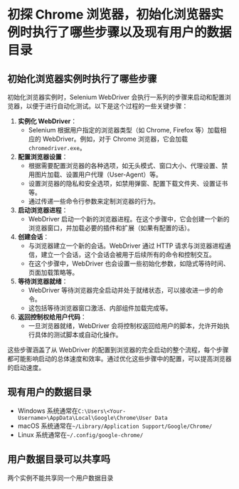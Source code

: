 # 初探 Chrome 浏览器，初始化浏览器实例时执行了哪些步骤以及现有用户的数据目录

## 初始化浏览器实例时执行了哪些步骤

初始化浏览器实例时，Selenium WebDriver 会执行一系列的步骤来启动和配置浏览器，以便于进行自动化测试。以下是这个过程的一些关键步骤：

1. **实例化 WebDriver**：
   - Selenium 根据用户指定的浏览器类型（如 Chrome, Firefox 等）加载相应的 WebDriver。例如，对于 Chrome 浏览器，它会加载 `chromedriver.exe`。
2. **配置浏览器设置**：
   - 根据需要配置浏览器的各种选项，如无头模式、窗口大小、代理设置、禁用图片加载、设置用户代理（User-Agent）等。
   - 设置浏览器的隐私和安全选项，如禁用弹窗、配置下载文件夹、设置证书等。
   - 通过传递一些命令行参数来定制浏览器的行为。
3. **启动浏览器进程**：
   - WebDriver 启动一个新的浏览器进程。在这个步骤中，它会创建一个新的浏览器窗口，并加载必要的插件和扩展（如果有配置的话）。
4. **创建会话**：
   - 与浏览器建立一个新的会话。WebDriver 通过 HTTP 请求与浏览器进程通信，建立一个会话，这个会话会被用于后续所有的命令和控制交互。
   - 在这个步骤中，WebDriver 也会设置一些初始化参数，如隐式等待时间、页面加载策略等。
5. **等待浏览器就绪**：
   - WebDriver 等待浏览器完全启动并处于就绪状态，可以接收进一步的命令。
   - 这包括等待浏览器窗口激活、内部组件加载完成等。
6. **返回控制权给用户代码**：
   - 一旦浏览器就绪，WebDriver 会将控制权返回给用户的脚本，允许开始执行具体的测试脚本或自动化操作。

这些步骤涵盖了从 WebDriver 的配置到浏览器的完全启动的整个流程，每个步骤都可能影响启动的总体速度和效率。通过优化这些步骤中的配置，可以提高浏览器的启动速度。

## 现有用户的数据目录

- Windows 系统通常在`C:\Users\<Your-Username>\AppData\Local\Google\Chrome\User Data`
- macOS 系统通常在`~/Library/Application Support/Google/Chrome/`
- Linux 系统通常在`~/.config/google-chrome/`

## 用户数据目录可以共享吗

两个实例不能共享同一个用户数据目录
